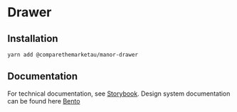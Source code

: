 # Drawer

## Installation

`yarn add @comparethemarketau/manor-drawer`

## Documentation

For technical documentation, see [Storybook](https://services.dev.comparethemarket.cloud/manor/?path=/docs/components-drawer--drawer-bottom).
Design system documentation can be found here [Bento](https://zeroheight.com/9942937b5/p/08cb4e-drawers/b/97d6bd)
